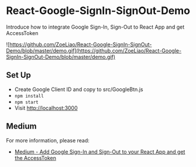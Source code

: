 # React-Google-SignIn-SignOut-Demo

Introduce how to integrate Google Sign-In, Sign-Out to React App and get AccessToken  
  
![https://github.com/ZoeLiao/React-Google-SignIn-SignOut-Demo/blob/master/demo.gif](https://github.com/ZoeLiao/React-Google-SignIn-SignOut-Demo/blob/master/demo.gif)

## Set Up
- Create Google Client ID and copy to src/GoogleBtn.js
- `npm install`
- `npm start`
- Visit [http://localhost:3000](http://localhost:3000)

## Medium
For more information, please read:
- [Medium - Add Google Sign-In and Sign-Out to your React App and get the AccessToken](https://medium.com/@zoejoyuliao/add-google-sign-in-and-sign-out-to-your-react-app-and-get-the-accesstoken-2ee16bfd8297)
